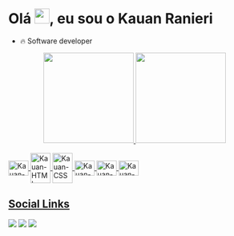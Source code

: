 
<h1 align="left">Olá <img src="https://raw.githubusercontent.com/kaueMarques/kaueMarques/master/hi.gif" width="30px">, eu sou o Kauan Ranieri</h1>

- 🔥 Software developer

<div align="center">
  <a href="https://github.com/KauanRanieri">
  <img height="180em" src="https://github-readme-stats.vercel.app/api?username=KauanRanieri&show_icons=true&theme=dracula&include_all_commits=true&count_private=true"/>
  <img height="180em" src="https://github-readme-stats.vercel.app/api/top-langs/?username=KauanRanieri&layout=compact&langs_count=7&theme=dracula"/>
</div>

 <div style="display: inline_block"><br>
  <img align="center" alt="Kauan-Js" height="30" width="40" src="https://img.shields.io/badge/-JavaScript-05122A?style=flat&logo=javascript">
  <img align="center" alt="Kauan-HTML" height="60" width="40" src="https://img.shields.io/badge/-HTML-05122A?style=flat&logo=HTML5">
  <img align="center" alt="Kauan-CSS" height="60" width="40" src="https://img.shields.io/badge/-CSS-05122A?style=flat&logo=CSS3&logoColor=1572B6">
  <img align="center" alt="Kauan-Git" height="30" width="40" src="https://img.shields.io/badge/-Git-05122A?style=flat&logo=git">
  <img align="center" alt="Kauan-GitHub" height="30" width="40" src="https://img.shields.io/badge/-GitHub-05122A?style=flat&logo=github">
    <img align="center" alt="Kauan-VisualStudioCode" height="30" width="40" src="https://img.shields.io/badge/-Visual%20Studio%20Code-05122A?style=flat&logo=visual-studio-code&logoColor=007ACC">
</div>

  
  ## Social Links
 
<div> 
  <a href="https://www.instagram.com/kauanranieri/" target="_blank"><img src="https://img.shields.io/badge/-Instagram-%23E4405F?style=for-the-badge&logo=instagram&logoColor=white" target="_blank"></a>
  <a href = "mailto:kakaraniericomercial@gmail.com"><img src="https://img.shields.io/badge/-Gmail-%23333?style=for-the-badge&logo=gmail&logoColor=white" target="_blank"></a>
  <a href="https://www.linkedin.com/in/kauan-ranieri-483670161/" target="_blank"><img src="https://img.shields.io/badge/-LinkedIn-%230077B5?style=for-the-badge&logo=linkedin&logoColor=white" target="_blank"></a> 
 

</div>
